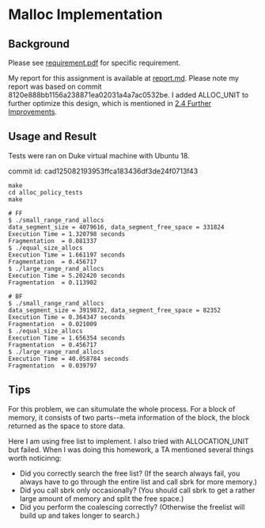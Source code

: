 # Malloc Implementation

## Background

Please see [requirement.pdf](https://github.com/menyf/ECE650/blob/master/HW01_malloc_impl/requirement.pdf) for specific requirement.

My report for this assignment is available at [report.md](https://github.com/menyf/ECE650/blob/master/HW01_malloc_impl/report.md). Please note my report was based on commit 8120e888bb1156a238871ea02031a4a7ac0532be. I added ALLOC_UNIT to further optimize this design, which is mentioned in [2.4 Further Improvements](https://github.com/menyf/ECE650/blob/master/HW01_malloc_impl/report.md#14-further-improvements). 

## Usage and Result

Tests were ran on Duke virtual machine with Ubuntu 18.

commit id: cad125082193953ffca183436df3de24f0713f43

```
make
cd alloc_policy_tests
make

# FF
$ ./small_range_rand_allocs
data_segment_size = 4079616, data_segment_free_space = 331824
Execution Time = 1.320798 seconds
Fragmentation  = 0.081337
$ ./equal_size_allocs
Execution Time = 1.661197 seconds
Fragmentation  = 0.456717
$ ./large_range_rand_allocs
Execution Time = 5.202420 seconds
Fragmentation  = 0.113902

# BF
$ ./small_range_rand_allocs
data_segment_size = 3919872, data_segment_free_space = 82352
Execution Time = 0.364347 seconds
Fragmentation  = 0.021009
$ ./equal_size_allocs
Execution Time = 1.656354 seconds
Fragmentation  = 0.456717
$ ./large_range_rand_allocs
Execution Time = 40.058784 seconds
Fragmentation  = 0.039797
```

## Tips

For this problem, we can situmulate the whole process. For a block of memory, it consists of two parts--meta information of the block, the block returned as the space to store data. 

Here I am using free list to implement. I also tried with ALLOCATION_UNIT but failed. When I was doing this homework, a TA mentioned several things worth noticinng: 

- Did you correctly search the free list? (If the search always fail, you always have to go through the entire list and call sbrk for more memory.)
- Did you call sbrk only occasionally? (You should call sbrk to get a rather large amount of memory and split the free space.)
- Did you perform the coalescing correctly? (Otherwise the freelist will build up and takes longer to search.)
